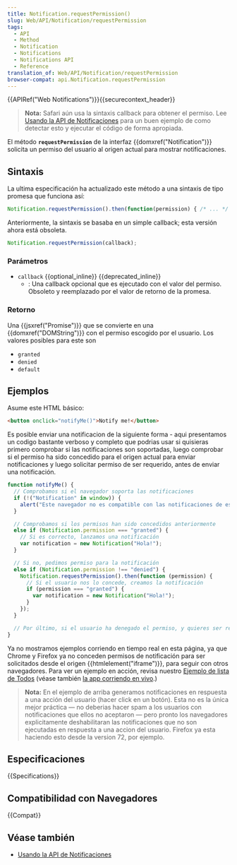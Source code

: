 ```yaml
---
title: Notification.requestPermission()
slug: Web/API/Notification/requestPermission
tags:
  - API
  - Method
  - Notification
  - Notifications
  - Notifications API
  - Reference
translation_of: Web/API/Notification/requestPermission
browser-compat: api.Notification.requestPermission
---
```

{{APIRef("Web Notifications")}}{{securecontext_header}}

> **Nota:** Safari aún usa la sintaxis callback para obtener el permiso. Lee [Usando la API de Notificaciones](/es/docs/Web/API/Notifications_API/Using_the_Notifications_API) para un buen ejemplo de como detectar esto y ejecutar el código de forma apropiada.

El método **`requestPermission`** de la interfaz {{domxref("Notification")}} solicita un permiso del usuario al origen actual para mostrar notificaciones.

## Sintaxis

La ultima especificación ha actualizado este método a una sintaxis de tipo promesa que funciona así:

```js
Notification.requestPermission().then(function(permission) { /* ... */ });
```

Anteriormente, la sintaxis se basaba en un simple callback; esta versión ahora está obsoleta.

```js
Notification.requestPermission(callback);
```

 ### Parámetros

- `callback` {{optional_inline}} {{deprecated_inline}}
  - : Una callback opcional que es ejecutado con el valor del permiso. Obsoleto y reemplazado por el valor de retorno de la promesa.

### Retorno

Una {{jsxref("Promise")}} que se convierte en una {{domxref("DOMString")}} con el permiso escogido por el usuario. Los valores posibles para este son 

- `granted`
- `denied`
- `default`

## Ejemplos

Asume este HTML básico:

```html
<button onclick="notifyMe()">Notify me!</button>
```

Es posible enviar una notificacion de la siguiente forma - aqui presentamos un codigo bastante verboso y completo que podrias usar si quisieras primero comprobar si las notificaciones son soportadas, luego comprobar si el permiso ha sido concedido para el origen actual para enviar notificaciones y luego solicitar permiso de ser requerido, antes de enviar una notificación.

```js
function notifyMe() {
  // Comprobamos si el navegador soporta las notificaciones
  if (!("Notification" in window)) {
    alert("Este navegador no es compatible con las notificaciones de escritorio");
  }

  // Comprobamos si los permisos han sido concedidos anteriormente
  else if (Notification.permission === "granted") {
    // Si es correcto, lanzamos una notificación
    var notification = new Notification("Hola!");
  }

  // Si no, pedimos permiso para la notificación
  else if (Notification.permission !== "denied") {
    Notification.requestPermission().then(function (permission) {
      // Si el usuario nos lo concede, creamos la notificación
      if (permission === "granted") {
        var notification = new Notification("Hola!");
      }
    });
  }

  // Por último, si el usuario ha denegado el permiso, y quieres ser respetuoso, no hay necesidad de molestarlo.
}
```

Ya no mostramos ejemplos corriendo en tiempo real en esta página, ya que Chrome y Firefox ya no conceden permisos de notificación para ser solicitados desde el origen {{htmlelement("iframe")}}, para seguir con otros navegadores. Para ver un ejemplo en acción, revisa nuestro [Ejemplo de lista de Todos](https://github.com/mdn/to-do-notifications/tree/gh-pages) (véase también [la app corriendo en vivo](https://mdn.github.io/to-do-notifications/).)

> **Nota:** En el ejemplo de arriba generamos notificaciones en respuesta a una acción del usuario (hacer click en un botón). Esta no es la única mejor práctica — no deberias hacer spam a los usuarios con notificaciones que ellos no aceptaron — pero pronto los navegadores explicitamente deshabilitaran las notificaciones que no son ejecutadas en respuesta a una accion del usuario. Firefox ya esta haciendo esto desde la version 72, por ejemplo.

## Especificaciones

{{Specifications}}

## Compatibilidad con Navegadores

{{Compat}}

## Véase también

- [Usando la API de Notificaciones](/es/docs/Web/API/Notifications_API/Using_the_Notifications_API)

